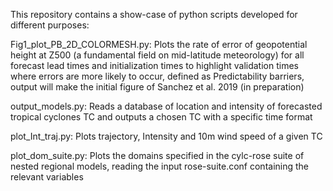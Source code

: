 This repository contains a show-case of python scripts developed for different purposes:

Fig1_plot_PB_2D_COLORMESH.py: Plots the rate of error of geopotential height at Z500 (a fundamental field on mid-latitude meteorology) for all forecast lead times and initialization times to highlight validation times where errors are more likely to occur, defined as Predictability barriers, output will make the initial figure of Sanchez et al. 2019 (in preparation)

output_models.py: Reads a database of location and intensity of forecasted tropical cyclones TC and outputs a chosen TC with a specific time format

plot_Int_traj.py: Plots trajectory, Intensity and 10m wind speed of a given TC

plot_dom_suite.py: Plots the domains specified in the cylc-rose suite of nested regional models, reading the input rose-suite.conf containing the relevant variables

